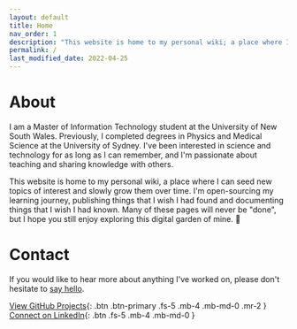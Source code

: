 ```yaml
---
layout: default
title: Home
nav_order: 1
description: "This website is home to my personal wiki; a place where I gather and share knowledge on topics I'm interested in."
permalink: /
last_modified_date: 2022-04-25
---
```


# About

I am a Master of Information Technology student at the University of New South Wales. Previously, I completed degrees in Physics and Medical Science at the University of Sydney. I've been interested in science and technology for as long as I can remember, and I'm passionate about teaching and sharing knowledge with others.

This website is home to my personal wiki, a place where I can seed new topics of interest and slowly grow them over time. I'm open-sourcing my learning journey, publishing things that I wish I had found and documenting things that I wish I had known. Many of these pages will never be "done", but I hope you still enjoy exploring this digital garden of mine. 🌱

# Contact

If you would like to hear more about anything I've worked on, please don't hesitate to [say hello](mailto:hello@tonyle.com "hello@tonyle.com").

[View GitHub Projects](https://www.github.com/tfle/){: .btn .btn-primary .fs-5 .mb-4 .mb-md-0 .mr-2 } [Connect on LinkedIn](https://www.linkedin.com/in/tonyfle/ "Opens in a new tab"){: .btn .fs-5 .mb-4 .mb-md-0 }
